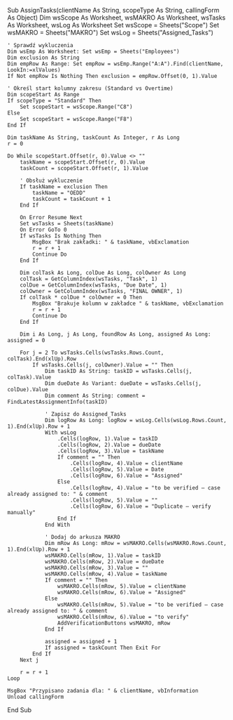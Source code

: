Sub AssignTasks(clientName As String, scopeType As String, callingForm As Object)
    Dim wsScope As Worksheet, wsMAKRO As Worksheet, wsTasks As Worksheet, wsLog As Worksheet
    Set wsScope = Sheets("Scope")
    Set wsMAKRO = Sheets("MAKRO")
    Set wsLog = Sheets("Assigned_Tasks")
    
    ' Sprawdź wykluczenia
    Dim wsEmp As Worksheet: Set wsEmp = Sheets("Employees")
    Dim exclusion As String
    Dim empRow As Range: Set empRow = wsEmp.Range("A:A").Find(clientName, LookIn:=xlValues)
    If Not empRow Is Nothing Then exclusion = empRow.Offset(0, 1).Value
    
    ' Określ start kolumny zakresu (Standard vs Overtime)
    Dim scopeStart As Range
    If scopeType = "Standard" Then
        Set scopeStart = wsScope.Range("C8")
    Else
        Set scopeStart = wsScope.Range("F8")
    End If

    Dim taskName As String, taskCount As Integer, r As Long
    r = 0

    Do While scopeStart.Offset(r, 0).Value <> ""
        taskName = scopeStart.Offset(r, 0).Value
        taskCount = scopeStart.Offset(r, 1).Value

        ' Obsłuż wykluczenie
        If taskName = exclusion Then
            taskName = "OEDD"
            taskCount = taskCount + 1
        End If
        
        On Error Resume Next
        Set wsTasks = Sheets(taskName)
        On Error GoTo 0
        If wsTasks Is Nothing Then
            MsgBox "Brak zakładki: " & taskName, vbExclamation
            r = r + 1
            Continue Do
        End If

        Dim colTask As Long, colDue As Long, colOwner As Long
        colTask = GetColumnIndex(wsTasks, "Task", 1)
        colDue = GetColumnIndex(wsTasks, "Due Date", 1)
        colOwner = GetColumnIndex(wsTasks, "FINAL OWNER", 1)
        If colTask * colDue * colOwner = 0 Then
            MsgBox "Brakuje kolumn w zakładce " & taskName, vbExclamation
            r = r + 1
            Continue Do
        End If

        Dim i As Long, j As Long, foundRow As Long, assigned As Long: assigned = 0

        For j = 2 To wsTasks.Cells(wsTasks.Rows.Count, colTask).End(xlUp).Row
            If wsTasks.Cells(j, colOwner).Value = "" Then
                Dim taskID As String: taskID = wsTasks.Cells(j, colTask).Value
                Dim dueDate As Variant: dueDate = wsTasks.Cells(j, colDue).Value
                Dim comment As String: comment = FindLatestAssignmentInfo(taskID)
                
                ' Zapisz do Assigned_Tasks
                Dim logRow As Long: logRow = wsLog.Cells(wsLog.Rows.Count, 1).End(xlUp).Row + 1
                With wsLog
                    .Cells(logRow, 1).Value = taskID
                    .Cells(logRow, 2).Value = dueDate
                    .Cells(logRow, 3).Value = taskName
                    If comment = "" Then
                        .Cells(logRow, 4).Value = clientName
                        .Cells(logRow, 5).Value = Date
                        .Cells(logRow, 6).Value = "Assigned"
                    Else
                        .Cells(logRow, 4).Value = "to be verified – case already assigned to: " & comment
                        .Cells(logRow, 5).Value = ""
                        .Cells(logRow, 6).Value = "Duplicate – verify manually"
                    End If
                End With
                
                ' Dodaj do arkusza MAKRO
                Dim mRow As Long: mRow = wsMAKRO.Cells(wsMAKRO.Rows.Count, 1).End(xlUp).Row + 1
                wsMAKRO.Cells(mRow, 1).Value = taskID
                wsMAKRO.Cells(mRow, 2).Value = dueDate
                wsMAKRO.Cells(mRow, 3).Value = ""
                wsMAKRO.Cells(mRow, 4).Value = taskName
                If comment = "" Then
                    wsMAKRO.Cells(mRow, 5).Value = clientName
                    wsMAKRO.Cells(mRow, 6).Value = "Assigned"
                Else
                    wsMAKRO.Cells(mRow, 5).Value = "to be verified – case already assigned to: " & comment
                    wsMAKRO.Cells(mRow, 6).Value = "to verify"
                    AddVerificationButtons wsMAKRO, mRow
                End If
                
                assigned = assigned + 1
                If assigned = taskCount Then Exit For
            End If
        Next j

        r = r + 1
    Loop

    MsgBox "Przypisano zadania dla: " & clientName, vbInformation
    Unload callingForm
End Sub
